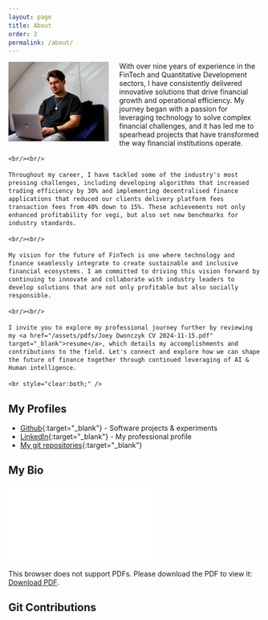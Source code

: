 ```yaml
---
layout: page
title: About
order: 2
permalink: /about/
---
```


<p>
<img src="/assets/images/profile-picture.jpeg" width="200" alt="Joey D - Profile Image" style="float: left; margin: 0 1.5em 15px 0; min-width: 150px; max-width: 45%" />

<!-- <div class="badge-base LI-profile-badge" data-locale="en_US" data-size="medium" data-theme="dark" data-type="VERTICAL" data-vanity="joe-dwonczyk" data-version="v1" style="float: left; margin: 0 1.5em 15px 0; min-width: 150px; max-width: 45%">
    <a class="badge-base__link LI-simple-link" href="https://uk.linkedin.com/in/joe-dwonczyk?trk=profile-badge">
        
    </a>
</div> -->
<p class="site-theme">
    With over nine years of experience in the FinTech and Quantitative Development sectors, I have consistently delivered innovative solutions that drive financial growth and operational efficiency. My journey began with a passion for leveraging technology to solve complex financial challenges, and it has led me to spearhead projects that have transformed the way financial institutions operate.

    <br/><br/>

    Throughout my career, I have tackled some of the industry's most pressing challenges, including developing algorithms that increased trading efficiency by 30% and implementing decentralised finance applications that reduced our clients delivery platform fees transaction fees from 40% down to 15%. These achievements not only enhanced profitability for vegi, but also set new benchmarks for industry standards.

    <br/><br/>

    My vision for the future of FinTech is one where technology and finance seamlessly integrate to create sustainable and inclusive financial ecosystems. I am committed to driving this vision forward by continuing to innovate and collaborate with industry leaders to develop solutions that are not only profitable but also socially responsible.

    <br/><br/>

    I invite you to explore my professional journey further by reviewing my <a href="/assets/pdfs/Joey Dwonczyk CV 2024-11-15.pdf" target="_blank">resume</a>, which details my accomplishments and contributions to the field. Let's connect and explore how we can shape the future of finance together through continued leveraging of AI & Human intelligence.

    <br style="clear:both;" />
</p>
</p>

## My Profiles
* [Github](https://github.com/Dwonczykj){:target="_blank"} - Software projects & experiments
* [LinkedIn](http://www.linkedin.com/in/joe-dwonczyk/){:target="_blank"} - My professional profile
* [My git repositories](https://github.com/Dwonczykj?tab=repositories){:target="_blank"}

## My Bio
<!-- <iframe style="border: 1px solid rgba(0, 0, 0, 0.1);" width="100%" height="450" src="https://www.figma.com/embed?embed_host=share&url=https%3A%2F%2Fwww.figma.com%2Ffile%2FsNltm9s70TlQlTQpGh8syH%2FBio%3Fnode-id%3D0%253A1" allowfullscreen></iframe> -->

<object data="/assets/bio.pdf#view=FitH" type="application/pdf" width="100%" height="550">
    <embed src="/assets/bio.pdf#view=FitH">
        <p>This browser does not support PDFs. Please download the PDF to view it: 
            <a href="/assets/bio.pdf">Download PDF</a>.
        </p>
    </embed>
</object>

## Git Contributions
<!-- Prepare a container for your calendar. -->
<!-- <div class="calendar">
    Loading the data just for you.
</div> -->

<br style="clear:both;" />




